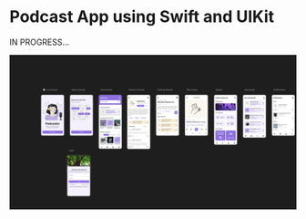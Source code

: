 # Podcast App using Swift and UIKit

IN PROGRESS...

![screens](./github/Screenshot%202023-10-20%20at%202.49.44%20AM.png)
